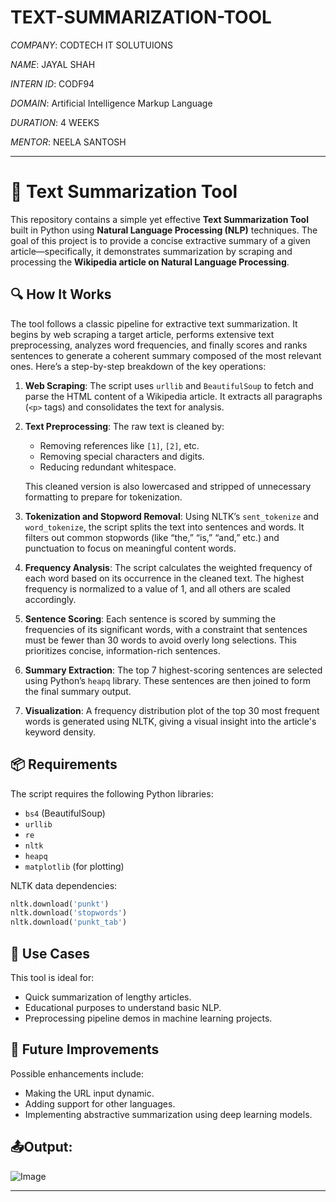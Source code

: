 # TEXT-SUMMARIZATION-TOOL

*COMPANY*: CODTECH IT SOLUTUIONS

*NAME*: JAYAL SHAH

*INTERN ID*: CODF94

*DOMAIN*: Artificial Intelligence Markup Language

*DURATION*: 4 WEEKS

*MENTOR*: NEELA SANTOSH



---

# 🧠 Text Summarization Tool

This repository contains a simple yet effective **Text Summarization Tool** built in Python using **Natural Language Processing (NLP)** techniques. The goal of this project is to provide a concise extractive summary of a given article—specifically, it demonstrates summarization by scraping and processing the **Wikipedia article on Natural Language Processing**.

## 🔍 How It Works

The tool follows a classic pipeline for extractive text summarization. It begins by web scraping a target article, performs extensive text preprocessing, analyzes word frequencies, and finally scores and ranks sentences to generate a coherent summary composed of the most relevant ones. Here’s a step-by-step breakdown of the key operations:

1. **Web Scraping**:
   The script uses `urllib` and `BeautifulSoup` to fetch and parse the HTML content of a Wikipedia article. It extracts all paragraphs (`<p>` tags) and consolidates the text for analysis.

2. **Text Preprocessing**:
   The raw text is cleaned by:

   * Removing references like `[1]`, `[2]`, etc.
   * Removing special characters and digits.
   * Reducing redundant whitespace.

   This cleaned version is also lowercased and stripped of unnecessary formatting to prepare for tokenization.

3. **Tokenization and Stopword Removal**:
   Using NLTK’s `sent_tokenize` and `word_tokenize`, the script splits the text into sentences and words. It filters out common stopwords (like “the,” “is,” “and,” etc.) and punctuation to focus on meaningful content words.

4. **Frequency Analysis**:
   The script calculates the weighted frequency of each word based on its occurrence in the cleaned text. The highest frequency is normalized to a value of 1, and all others are scaled accordingly.

5. **Sentence Scoring**:
   Each sentence is scored by summing the frequencies of its significant words, with a constraint that sentences must be fewer than 30 words to avoid overly long selections. This prioritizes concise, information-rich sentences.

6. **Summary Extraction**:
   The top 7 highest-scoring sentences are selected using Python’s `heapq` library. These sentences are then joined to form the final summary output.

7. **Visualization**:
   A frequency distribution plot of the top 30 most frequent words is generated using NLTK, giving a visual insight into the article's keyword density.

## 📦 Requirements

The script requires the following Python libraries:

* `bs4` (BeautifulSoup)
* `urllib`
* `re`
* `nltk`
* `heapq`
* `matplotlib` (for plotting)

NLTK data dependencies:

```python
nltk.download('punkt')
nltk.download('stopwords')
nltk.download('punkt_tab')
```

## 🎯 Use Cases

This tool is ideal for:

* Quick summarization of lengthy articles.
* Educational purposes to understand basic NLP.
* Preprocessing pipeline demos in machine learning projects.

## 🚀 Future Improvements

Possible enhancements include:

* Making the URL input dynamic.
* Adding support for other languages.
* Implementing abstractive summarization using deep learning models.


## 📤Output:

![Image](https://github.com/user-attachments/assets/6a995878-ba4c-4f02-9a5a-8caefed41c31)


---
